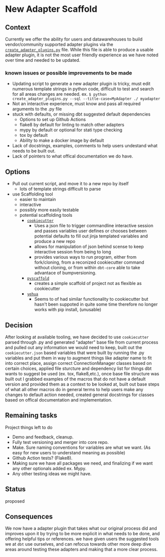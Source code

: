 # New Adapter Scaffold

## Context
Currently we offer the ability for users and datawarehouses to build vendor/community supported adapter plugins via the [`create_adapter_plugins.py`](https://github.com/dbt-labs/dbt/blob/47033c459f2c835d81cc845d49ef23e7d19736b6/core/scripts/create_adapter_plugins.py) file. While this file is able to produce a usable adapter plugin, it is not the most user friendly experience as we have noted over time and needed to be updated.

### known issues or possible improvements to be made
- Updating script to generate a new adapter plugin is tricky, must edit numerous template strings in python code, difficult to test and search for all areas changes are needed. ex. `$ python create_adapter_plugins.py --sql --title-case=MyAdapter ./ myadapter`
- Not an interactive experience, must know and pass all required arguments to the .py file 
- stuck with defaults, or missing dbt suggested default dependencies
  - Options to set up Github Actions
  - flake8 by default for linting to match other adapters
  - mypy by default or optional for stati type checking
  - tox by default 
  - Ability to make a docker image by default
- Lack of docstrings, examples, comments to help users undestand what needs to be built out.
- Lack of pointers to what offical documentation we do have.

## Options
- Pull out current script, and move it to a new repo by itself
  - lots of template strings difficult to parse
- use Scaffolding tool
  - easier to maintain
  - interactive
  - possibly more easily testable
  - potential scaffolding tools
      - [`cookiecutter`](https://cookiecutter.readthedocs.io/en/1.7.2/overview.html)
        - Uses a json file to trigger commandline interactive session and passes variables user defines or chooses between potential defaults to fill out jinja templated variables and produce a new repo
        - allows for manipulation of json behind scense to keep interactive session from being to long
        - provides various ways to run program, either from fork/cloning, from a reconized cookiecutter command without cloning, or from within `dbt-core` able to take advantace of bumpversioning.
      - [`pyscaffold`](https://cookiecutter.readthedocs.io/en/1.7.2/overview.html)
        - creates a simple scaffold of project not as flexible as cookiecutter
      - [`yehua`](https://yehua.readthedocs.io/en/latest/)
        - Seems to of had similar functionality to cookiecutter but hasn't been suppoted in quite some time therefore no longer works with pip install, (unusable)

## Decision
After looking at available tooling, we have decided to use `cookiecutter` parsed through .py and generated "adapter" base file from current process and pulled out any information we would need to keep, built out the `cookiecutter.json` based variables that were built by running the .py variables and put them in way to augment things like adapter name to fit into correct place, assign correct ConnectionManager classes based on certain choices, applied file sturcture and dependency list for things dbt wants to suggest be used (ex. tox, flake8,etc.), once base file structure was built out I grabbed examples of the macros that do not have a default version and provided them as a context to be looked at, built out base steps of what all other macros do in general terms to help users make any changes to default action needed, created general docstrings for classes based on offical documentation and implementation.

## Remaining tasks
Project things left to do
- Demo and feedback, cleanup.
- Fully test versioning and merger into core repo.
- Make. Sure naming conventions for variables are what we want. (As easy for new users to understand meaning as possible)
- Github Action tests? (Flake8).
- Making sure we have all packages we need, and finalizing if we want any other optionals added ex. Mypy.
- Any other testing ideas we might have.


## Status
proposed

## Consequences

We now have a adapter plugin that takes what our original process did and improves upon it by trying to be more explicit in what needs to be done, and offering helpful tips or references. we have given users the suggested tools we at `dbt` use ourselves, and can refocus towards other more deep dive areas around testing these adapters and making that a more clear process.